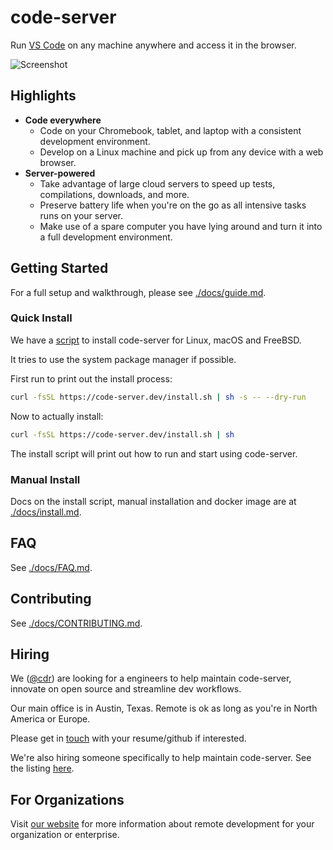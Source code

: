# code-server

Run [VS Code](https://github.com/Microsoft/vscode) on any machine anywhere and access it in the browser.

![Screenshot](./doc/assets/screenshot.png)

## Highlights

- **Code everywhere**
  - Code on your Chromebook, tablet, and laptop with a consistent development environment.
  - Develop on a Linux machine and pick up from any device with a web browser.
- **Server-powered**
  - Take advantage of large cloud servers to speed up tests, compilations, downloads, and more.
  - Preserve battery life when you're on the go as all intensive tasks runs on your server.
  - Make use of a spare computer you have lying around and turn it into a full development environment.

## Getting Started

For a full setup and walkthrough, please see [./docs/guide.md](./doc/guide.md).

### Quick Install

We have a [script](./install.sh) to install code-server for Linux, macOS and FreeBSD.

It tries to use the system package manager if possible.

First run to print out the install process:

```bash
curl -fsSL https://code-server.dev/install.sh | sh -s -- --dry-run
```

Now to actually install:

```bash
curl -fsSL https://code-server.dev/install.sh | sh
```

The install script will print out how to run and start using code-server.

### Manual Install

Docs on the install script, manual installation and docker image are at [./docs/install.md](./doc/install.md).

## FAQ

See [./docs/FAQ.md](./doc/FAQ.md).

## Contributing

See [./docs/CONTRIBUTING.md](./doc/CONTRIBUTING.md).

## Hiring

We ([@cdr](https://github.com/cdr)) are looking for a engineers to help maintain
code-server, innovate on open source and streamline dev workflows.

Our main office is in Austin, Texas. Remote is ok as long as
you're in North America or Europe.

Please get in [touch](mailto:jobs@coder.com) with your resume/github if interested.

We're also hiring someone specifically to help maintain code-server.
See the listing [here](https://jobs.lever.co/coder/e40becde-2cbd-4885-9029-e5c7b0a734b8).

## For Organizations

Visit [our website](https://coder.com) for more information about remote development for your organization or enterprise.
